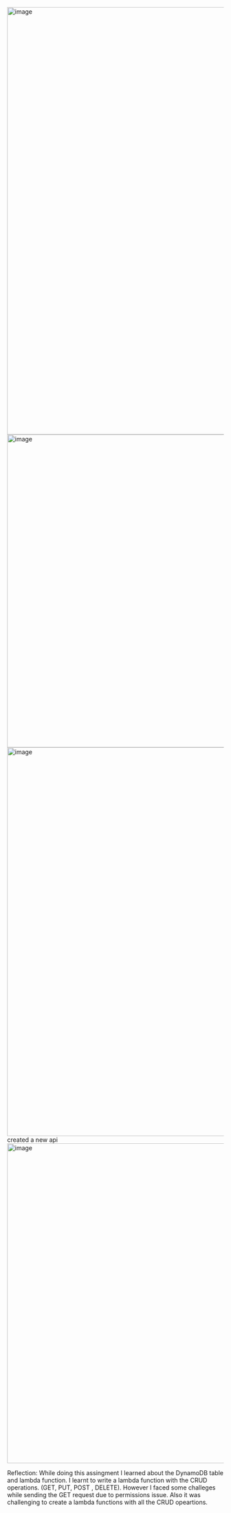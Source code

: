 <img width="1582" height="993" alt="image" src="https://github.com/user-attachments/assets/c86addeb-9231-494f-bd53-b71be3cf0d45" />
<img width="1915" height="727" alt="image" src="https://github.com/user-attachments/assets/4dca3ca5-934e-41dd-beb8-6c12b37c3742" />
<img width="1902" height="903" alt="image" src="https://github.com/user-attachments/assets/c6d1d1a1-c54f-4863-bf01-6fc49edfc3f9" />
created a new api 
<img width="1893" height="743" alt="image" src="https://github.com/user-attachments/assets/3b84b3f6-8edb-4368-9c46-6f8c97885ee5" />


Reflection: While doing this assingment I learned about the DynamoDB table and lambda function. I learnt to write a lambda function with the CRUD operations. (GET, PUT, POST , DELETE). However I faced some challeges while sending the GET request due to permissions issue.
Also it was challenging to create a lambda functions with all the CRUD opeartions.
